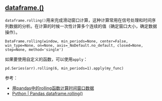 ## [dataframe.()](https://pandas.pydata.org/docs/reference/api/pandas.DataFrame.rolling.html)

`dataframe.rolling()`用来完成滑动窗口计算，这种计算常用在信号处理和时间序列数据的分析。在计算的时候一次性计算多个连续的值（确定窗口大小，确定数据操作）。

```
DataFrame.rolling(window, min_periods=None, center=False, win_type=None, on=None, axis=_NoDefault.no_default, closed=None, step=None, method='single')
```

如果要使用自定义的函数，可以使用`apply`：

```
pd.Series(arr).rolling(6, min_periods=1).apply(my_func)
```

参考：

- [用pandas中的rolling函数计算时间窗口数据](https://baijiahao.baidu.com/s?id=1622798772654712959&wfr=spider&for=pc)
- [Python | Pandas dataframe.rolling()](https://www.geeksforgeeks.org/python-pandas-dataframe-rolling/)
